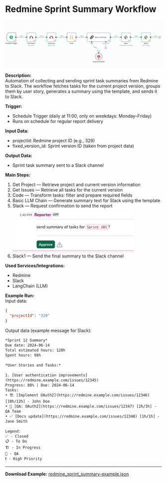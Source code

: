 # Redmine Sprint Summary Workflow

![Workflow Example](./redmine_sprint/workflow.png)

**Description:**  
Automation of collecting and sending sprint task summaries from Redmine to Slack. The workflow fetches tasks for the current project version, groups them by user story, generates a summary using the template, and sends it to Slack.

**Trigger:**  
- Schedule Trigger (daily at 11:00, only on weekdays: Monday–Friday)
- Runs on schedule for regular report delivery

**Input Data:**  
- projectId: Redmine project ID (e.g., 329)
- fixed_version_id: Sprint version ID (taken from project data)

**Output Data:**  
- Sprint task summary sent to a Slack channel

**Main Steps:**  
1. Get Project — Retrieve project and current version information
2. Get Issues — Retrieve all tasks for the current version
3. Code — Transform tasks: filter and prepare required fields
4. Basic LLM Chain — Generate summary text for Slack using the template
5. Slack — Request confirmation to send the report
![Request confirmation to send the report](./redmine_sprint/confirmation.png)
6. Slack1 — Send the final summary to the Slack channel

**Used Services/Integrations:**  
- Redmine
- Slack
- LangChain (LLM)

**Example Run:**  
Input data:
```json
{
  "projectId": "329"
}
```

Output data (example message for Slack):
```
*Sprint 12 Summary*
Due date: 2024-06-14
Total estimated hours: 120h
Spent hours: 98h

*User Stories and Tasks:*

1. [User authentication improvements](https://redmine.example.com/issues/12345)
Progress: 80% | Due: 2024-06-14
Tasks:
• 🏗️ [Implement OAuth2](https://redmine.example.com/issues/12346) [10h/12h] - John Doe
• 🔄 [QA: OAuth2](https://redmine.example.com/issues/12347) [2h/3h] - QA Team
• ✅ [Docs update](https://redmine.example.com/issues/12348) [1h/1h] - Jane Smith

Legend:
✅ - Closed
📋 - To Do
🏗️ - In Progress
🔄 - QA
❗ - High Priority
```

---

**Download Example:**
[redmine_sprint_summary-example.json](./redmine_sprint/redmine_sprint_summary-example.json)
